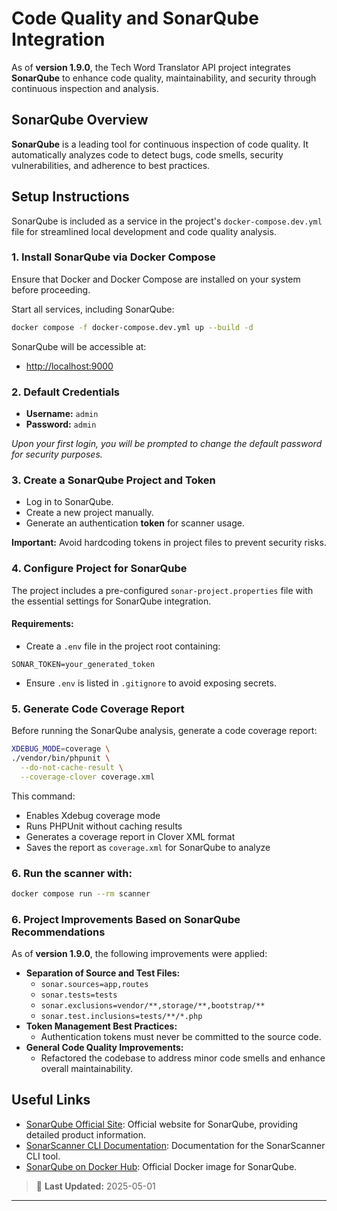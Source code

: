 # Code Quality and SonarQube Integration

As of **version 1.9.0**, the Tech Word Translator API project integrates **SonarQube** to enhance code quality, maintainability, and security through continuous inspection and analysis.

## SonarQube Overview

**SonarQube** is a leading tool for continuous inspection of code quality. It automatically analyzes code to detect bugs, code smells, security vulnerabilities, and adherence to best practices.

## Setup Instructions

SonarQube is included as a service in the project's `docker-compose.dev.yml` file for streamlined local development and code quality analysis.

### 1. Install SonarQube via Docker Compose

Ensure that Docker and Docker Compose are installed on your system before proceeding.

Start all services, including SonarQube:

```bash
docker compose -f docker-compose.dev.yml up --build -d
```

SonarQube will be accessible at:

- [http://localhost:9000](http://localhost:9000)

### 2. Default Credentials

- **Username:** `admin`
- **Password:** `admin`

_Upon your first login, you will be prompted to change the default password for security purposes._

### 3. Create a SonarQube Project and Token

- Log in to SonarQube.
- Create a new project manually.
- Generate an authentication **token** for scanner usage.

**Important:** Avoid hardcoding tokens in project files to prevent security risks.

### 4. Configure Project for SonarQube

The project includes a pre-configured `sonar-project.properties` file with the essential settings for SonarQube integration.

#### Requirements:

- Create a `.env` file in the project root containing:

```env
SONAR_TOKEN=your_generated_token
```

- Ensure `.env` is listed in `.gitignore` to avoid exposing secrets.

### 5. Generate Code Coverage Report

Before running the SonarQube analysis, generate a code coverage report:

```bash
XDEBUG_MODE=coverage \
./vendor/bin/phpunit \
  --do-not-cache-result \
  --coverage-clover coverage.xml
```

This command:
- Enables Xdebug coverage mode
- Runs PHPUnit without caching results
- Generates a coverage report in Clover XML format
- Saves the report as `coverage.xml` for SonarQube to analyze

### 6. Run the scanner with:

```bash
docker compose run --rm scanner
```

### 6. Project Improvements Based on SonarQube Recommendations

As of **version 1.9.0**, the following improvements were applied:

- **Separation of Source and Test Files:**
  - `sonar.sources=app,routes`
  - `sonar.tests=tests`
  - `sonar.exclusions=vendor/**,storage/**,bootstrap/**`
  - `sonar.test.inclusions=tests/**/*.php`
- **Token Management Best Practices:**
  - Authentication tokens must never be committed to the source code.
- **General Code Quality Improvements:**
  - Refactored the codebase to address minor code smells and enhance overall maintainability.

## Useful Links

- [SonarQube Official Site](https://www.sonarsource.com/products/sonarqube/): Official website for SonarQube, providing detailed product information.
- [SonarScanner CLI Documentation](https://docs.sonarqube.org/latest/analysis/scan/sonarscanner/): Documentation for the SonarScanner CLI tool.
- [SonarQube on Docker Hub](https://hub.docker.com/_/sonarqube): Official Docker image for SonarQube.

> 📅 **Last Updated:** 2025-05-01

---